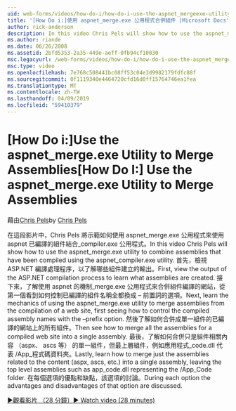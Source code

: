 ```yaml
---
uid: web-forms/videos/how-do-i/how-do-i-use-the-aspnet_mergeexe-utility-to-merge-assemblies
title: '[How Do i:]使用 aspnet_merge.exe 公用程式合併組件 |Microsoft Docs'
author: rick-anderson
description: In this video Chris Pels will show how to use the aspnet_merge.exe utility to combine assemblies that have been compiled using the aspnet_compiler.exe utilit...
ms.author: riande
ms.date: 06/26/2008
ms.assetid: 2bfd5353-2a35-449e-aeff-0fb94cf10030
msc.legacyurl: /web-forms/videos/how-do-i/how-do-i-use-the-aspnet_mergeexe-utility-to-merge-assemblies
msc.type: video
ms.openlocfilehash: 7e768c508441bc08ff53c04e3d9982179fdfc88f
ms.sourcegitcommit: 0f1119340e4464720cfd16d0ff15764746ea1fea
ms.translationtype: MT
ms.contentlocale: zh-TW
ms.lasthandoff: 04/09/2019
ms.locfileid: "59410379"
---
```

# <a name="how-do-i-use-the-aspnetmergeexe-utility-to-merge-assemblies"></a><span data-ttu-id="fcc92-103">[How Do i:]Use the aspnet_merge.exe Utility to Merge Assemblies</span><span class="sxs-lookup"><span data-stu-id="fcc92-103">[How Do I:] Use the aspnet_merge.exe Utility to Merge Assemblies</span></span>

<span data-ttu-id="fcc92-104">藉由[Chris Pels](https://twitter.com/chrispels)</span><span class="sxs-lookup"><span data-stu-id="fcc92-104">by [Chris Pels](https://twitter.com/chrispels)</span></span>

<span data-ttu-id="fcc92-105">在這段影片中，Chris Pels 將示範如何使用 aspnet\_merge.exe 公用程式來使用 aspnet 已編譯的組件結合\_compiler.exe 公用程式。</span><span class="sxs-lookup"><span data-stu-id="fcc92-105">In this video Chris Pels will show how to use the aspnet\_merge.exe utility to combine assemblies that have been compiled using the aspnet\_compiler.exe utility.</span></span> <span data-ttu-id="fcc92-106">首先，檢視 ASP.NET 編譯處理程序，以了解哪些組件建立的輸出。</span><span class="sxs-lookup"><span data-stu-id="fcc92-106">First, view the output of the ASP.NET compilation process to learn what assemblies are created.</span></span> <span data-ttu-id="fcc92-107">接下來，了解使用 aspnet 的機制\_merge.exe 公用程式來合併組件編譯的網站，從第一個看到如何控制已編譯的組件名稱全都換成 – 前置詞的選項。</span><span class="sxs-lookup"><span data-stu-id="fcc92-107">Next, learn the mechanics of using the aspnet\_merge.exe utility to merge assemblies from the compilation of a web site, first seeing how to control the compiled assembly names with the –prefix option.</span></span> <span data-ttu-id="fcc92-108">然後了解如何合併成單一組件的已編譯的網站上的所有組件。</span><span class="sxs-lookup"><span data-stu-id="fcc92-108">Then see how to merge all the assemblies for a compiled web site into a single assembly.</span></span> <span data-ttu-id="fcc92-109">最後，了解如何合併只是組件相關內容 （aspx、 ascs 等） 的單一組件，但最上層組件，例如應用程式\_code.dll 代表 /App\_程式碼資料夾。</span><span class="sxs-lookup"><span data-stu-id="fcc92-109">Lastly, learn how to merge just the assemblies related to the content (aspx, ascs, etc.) into a single assembly, leaving the top level assemblies such as app\_code.dll representing the /App\_Code folder.</span></span> <span data-ttu-id="fcc92-110">在每個選項的優點和缺點，該選項的討論。</span><span class="sxs-lookup"><span data-stu-id="fcc92-110">During each option the advantages and disadvantages of that option are discussed.</span></span>

[<span data-ttu-id="fcc92-111">&#9654;觀看影片 （28 分鐘）</span><span class="sxs-lookup"><span data-stu-id="fcc92-111">&#9654; Watch video (28 minutes)</span></span>](https://channel9.msdn.com/Blogs/ASP-NET-Site-Videos/how-do-i-use-the-aspnet_mergeexe-utility-to-merge-assemblies)
